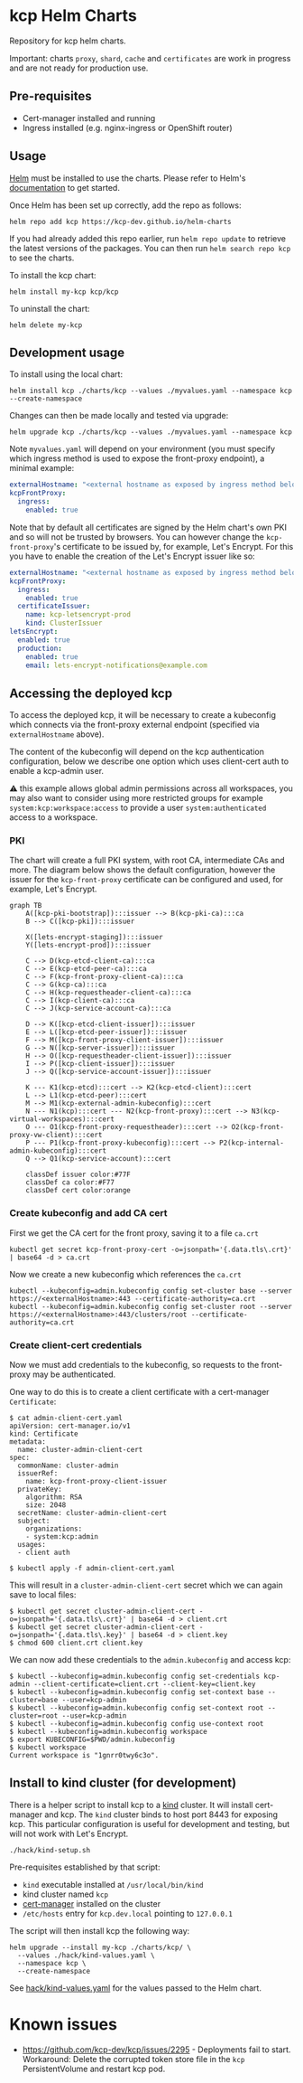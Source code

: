 # kcp Helm Charts

Repository for kcp helm charts.

Important: charts `proxy`, `shard`, `cache` and `certificates` are work in
progress and are not ready for production use.

## Pre-requisites

- Cert-manager installed and running
- Ingress installed (e.g. nginx-ingress or OpenShift router)

## Usage

[Helm](https://helm.sh) must be installed to use the charts. Please refer to Helm's
[documentation](https://helm.sh/docs) to get started.

Once Helm has been set up correctly, add the repo as follows:

    helm repo add kcp https://kcp-dev.github.io/helm-charts

If you had already added this repo earlier, run `helm repo update` to retrieve the latest versions
of the packages. You can then run `helm search repo kcp` to see the charts.

To install the kcp chart:

    helm install my-kcp kcp/kcp

To uninstall the chart:

    helm delete my-kcp

## Development usage

To install using the local chart:

    helm install kcp ./charts/kcp --values ./myvalues.yaml --namespace kcp --create-namespace

Changes can then be made locally and tested via upgrade:

    helm upgrade kcp ./charts/kcp --values ./myvalues.yaml --namespace kcp

Note `myvalues.yaml` will depend on your environment (you must specify which ingress method
is used to expose the front-proxy endpoint), a minimal example:

```yaml
externalHostname: "<external hostname as exposed by ingress method below>"
kcpFrontProxy:
  ingress:
    enabled: true
```

Note that by default all certificates are signed by the Helm chart's own PKI and so will not be
trusted by browsers. You can however change the `kcp-front-proxy`'s certificate to be issued
by, for example, Let's Encrypt. For this you have to enable the creation of the Let's Encrypt
issuer like so:

```yaml
externalHostname: "<external hostname as exposed by ingress method below>"
kcpFrontProxy:
  ingress:
    enabled: true
  certificateIssuer:
    name: kcp-letsencrypt-prod
    kind: ClusterIssuer
letsEncrypt:
  enabled: true
  production:
    enabled: true
    email: lets-encrypt-notifications@example.com
```

## Accessing the deployed kcp

To access the deployed kcp, it will be necessary to create a kubeconfig which connects via the
front-proxy external endpoint (specified via `externalHostname` above).

The content of the kubeconfig will depend on the kcp authentication configuration, below we describe
one option which uses client-cert auth to enable a kcp-admin user.

:warning: this example allows global admin permissions across all workspaces, you may also want to
consider using more restricted groups for example `system:kcp:workspace:access` to provide a
user `system:authenticated` access to a workspace.

### PKI

The chart will create a full PKI system, with root CA, intermediate CAs and more. The diagram below
shows the default configuration, however the issuer for the `kcp-front-proxy` certificate can be
configured and used, for example, Let's Encrypt.

```mermaid
graph TB
    A([kcp-pki-bootstrap]):::issuer --> B(kcp-pki-ca):::ca
    B --> C([kcp-pki]):::issuer

    X([lets-encrypt-staging]):::issuer
    Y([lets-encrypt-prod]):::issuer

    C --> D(kcp-etcd-client-ca):::ca
    C --> E(kcp-etcd-peer-ca):::ca
    C --> F(kcp-front-proxy-client-ca):::ca
    C --> G(kcp-ca):::ca
    C --> H(kcp-requestheader-client-ca):::ca
    C --> I(kcp-client-ca):::ca
    C --> J(kcp-service-account-ca):::ca

    D --> K([kcp-etcd-client-issuer]):::issuer
    E --> L([kcp-etcd-peer-issuer]):::issuer
    F --> M([kcp-front-proxy-client-issuer]):::issuer
    G --> N([kcp-server-issuer]):::issuer
    H --> O([kcp-requestheader-client-issuer]):::issuer
    I --> P([kcp-client-issuer]):::issuer
    J --> Q([kcp-service-account-issuer]):::issuer

    K --- K1(kcp-etcd):::cert --> K2(kcp-etcd-client):::cert
    L --> L1(kcp-etcd-peer):::cert
    M --> M1(kcp-external-admin-kubeconfig):::cert
    N --- N1(kcp):::cert --- N2(kcp-front-proxy):::cert --> N3(kcp-virtual-workspaces):::cert
    O --- O1(kcp-front-proxy-requestheader):::cert --> O2(kcp-front-proxy-vw-client):::cert
    P --- P1(kcp-front-proxy-kubeconfig):::cert --> P2(kcp-internal-admin-kubeconfig):::cert
    Q --> Q1(kcp-service-account):::cert

    classDef issuer color:#77F
    classDef ca color:#F77
    classDef cert color:orange
```

### Create kubeconfig and add CA cert

First we get the CA cert for the front proxy, saving it to a file `ca.crt`

    kubectl get secret kcp-front-proxy-cert -o=jsonpath='{.data.tls\.crt}' | base64 -d > ca.crt

Now we create a new kubeconfig which references the `ca.crt`

    kubectl --kubeconfig=admin.kubeconfig config set-cluster base --server https://<externalHostname>:443 --certificate-authority=ca.crt
    kubectl --kubeconfig=admin.kubeconfig config set-cluster root --server https://<externalHostname>:443/clusters/root --certificate-authority=ca.crt

### Create client-cert credentials

Now we must add credentials to the kubeconfig, so requests to the front-proxy may be authenticated.

One way to do this is to create a client certificate with a cert-manager `Certificate`:

    $ cat admin-client-cert.yaml
    apiVersion: cert-manager.io/v1
    kind: Certificate
    metadata:
      name: cluster-admin-client-cert
    spec:
      commonName: cluster-admin
      issuerRef:
        name: kcp-front-proxy-client-issuer
      privateKey:
        algorithm: RSA
        size: 2048
      secretName: cluster-admin-client-cert
      subject:
        organizations:
        - system:kcp:admin
      usages:
      - client auth

    $ kubectl apply -f admin-client-cert.yaml

This will result in a `cluster-admin-client-cert` secret which we can again save to local files:

    $ kubectl get secret cluster-admin-client-cert -o=jsonpath='{.data.tls\.crt}' | base64 -d > client.crt
    $ kubectl get secret cluster-admin-client-cert -o=jsonpath='{.data.tls\.key}' | base64 -d > client.key
    $ chmod 600 client.crt client.key

We can now add these credentials to the `admin.kubeconfig` and access kcp:

    $ kubectl --kubeconfig=admin.kubeconfig config set-credentials kcp-admin --client-certificate=client.crt --client-key=client.key
    $ kubectl --kubeconfig=admin.kubeconfig config set-context base --cluster=base --user=kcp-admin
    $ kubectl --kubeconfig=admin.kubeconfig config set-context root --cluster=root --user=kcp-admin
    $ kubectl --kubeconfig=admin.kubeconfig config use-context root
    $ kubectl --kubeconfig=admin.kubeconfig workspace
    $ export KUBECONFIG=$PWD/admin.kubeconfig
    $ kubectl workspace
    Current workspace is "1gnrr0twy6c3o".

## Install to kind cluster (for development)

There is a helper script to install kcp to a [kind](https://github.com/kubernetes-sigs/kind) cluster.
It will install cert-manager and kcp. The `kind` cluster binds to host port 8443 for exposing kcp.
This particular configuration is useful for development and testing, but will not work with Let's Encrypt.

    ./hack/kind-setup.sh

Pre-requisites established by that script:

* `kind` executable installed at `/usr/local/bin/kind`
* kind cluster named `kcp`
* [cert-manager](https://cert-manager.io/) installed on the cluster
* `/etc/hosts` entry for `kcp.dev.local` pointing to `127.0.0.1`

The script will then install kcp the following way:

    helm upgrade --install my-kcp ./charts/kcp/ \
      --values ./hack/kind-values.yaml \
      --namespace kcp \
      --create-namespace

See [hack/kind-values.yaml](./hack/kind-values.yaml) for the values passed to the Helm chart.

# Known issues

* https://github.com/kcp-dev/kcp/issues/2295 - Deployments fail to start.
Workaround: Delete the corrupted token store file in the `kcp` PersistentVolume and restart kcp pod.
